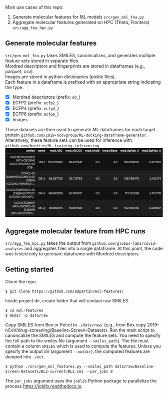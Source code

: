 Main use cases of this repo:
1. Generate molecular features for ML models `src/gen_mol_fea.py`
2. Aggregate molecular features generated on HPC (Theta, Frontera) `src/agg_fea_hpc.py`

## Generate molecular features
`src/gen_mol_fea.py` takes SMILES, canonicalizes, and generates multiple feature sets stored in separate files.<br>
Mordred descriptors and fingerprints are stored in dataframes (e.g., parquet, csv).<br>
Images are stored in python dictionaries (pickle files).<br>
Each feature in a dataframe is prefixed with an appropriate string indicating the type.
- [x] Mordred descriptors (prefix: `dd_`)
- [x] ECFP2 (prefix: `ecfp2_`)
- [x] ECFP4 (prefix: `ecfp4_`)
- [x] ECFP6 (prefix: `ecfp6_`)
- [x] Images

These datasets are then used to generate ML dataframes for each target protein `github.com/2019-ncovgroup/ML-docking-dataframe-generator`.
Alteratively, these feature sets can be used for inference with `github.com/brettin/ML-training-inferencing`.
<img src="README/dsc.df.png" alt="drawing" height="220"/>

## Aggregate molecular feature from HPC runs
`src/agg_fea_hpc.py` takes the output from `github.com/globus-labs/covid-analyses` and aggregates files into a single dataframe. At this point, the code was tested only to gerenare dataframe with Mordred descriptors. 

## Getting started
Clone the repo.
```shell
$ git clone https://github.com/adpartin/mol-features/
```

Inside project dir, create folder that will contain raw SMILES.
```shell
$ cd mol-features
$ mkdir -p data/raw
```

Copy SMILES from Box or Petrel to `./data/raw/` (e.g., from Box copy 2019-nCoV/drug-screening/Baseline-Screen-Datasets).
Run the main script to canoncalize the SMILES and compute the feature sets. You need to specify the full path to the smiles file (argument `--smiles_path`). The file must contain a column `SMILES` which is used to compute the features. Unless you specify the output dir (argument `--outdir`), the computed features are dumped into `./out`.
```shell
$ python ./src/gen_mol_features.py --smiles_path data/raw/Baseline-Screen-Datasets/BL2-current/BL2.smi --par_jobs 8
```

The `par_jobs` argument uses the `joblib` Python package to parallelize the process https://joblib.readthedocs.io.



<!-- The original Mordred descriptors are stored in Box `2019-nCoV/drug-screening/ena+db.desc.gz`. This file requires some pre-processing (duplicates, bad rows, NaNs, casting). This needs to be done only once. The clean version of the features (Enamine + DrugBank; 300K SMILES) can be found in Box `2019-nCoV/drug-screening/features/ena+db/ena+db.features.parquet`. If you need to generate the descriptors from the original file, follow the steps below. -->

<!-- - Clean and canonicalize smiles `ena+db.smi`. Use `src/ena+db/clean_smiles.py` (updated file is in `2019-nCoV/drug_screening/features/ena+db/ena+db.smi.can.csv`) 
- Clean descriptors `ena+db.desc`. Use `src/ena+db/clean_desc.py` (updated file is in `2019-nCoV/drug_screening/features/ena+db/ena+db.desc.parquet`)
<!-- - Merge smiles and descriptors using `src/ena+db/merge_smi_desc.py` (updated file is in `2019-nCoV/drug_screening/descriptors/ena+db/ena+db.smi.desc.parquet`)
 -->
<!-- - Merge smiles with descriptors and generate fingerprints from smiles (ECFP2, ECFP4, ECFP6). Use `src/ena+db/gen_fea_df.py` (updated file is in `2019-nCoV/drug_screening/features/ena+db/ena+db.features.parquet`)
